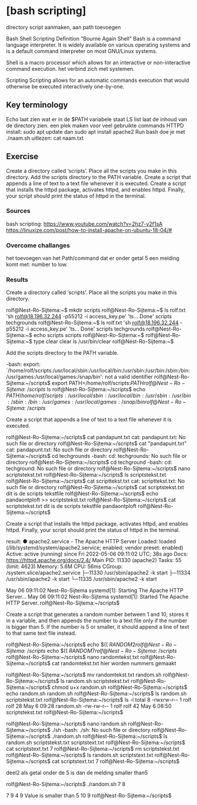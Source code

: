# [bash scripting]
directory script aanmaken, aan path toevoegen

Bash Shell Scripting Definition "Bourne Again Shell" 
Bash is a command language interpreter. It is widely available on various operating systems and is a default command interpreter on most GNU/Linux systems. 

Shell is a macro processor which allows for an interactive or non-interactive command execution. het verbind zich met systemen. 

Scripting
Scripting allows for an automatic commands execution that would otherwise be executed interactively one-by-one.

## Key terminology
Echo laat zien wat er in de $PATH variabele staat
LS list laat de inhoud van de directory zien. 
een plek maken voor veel gebruikte commands 
HTTPD install:  sudo apt update  dan sudo apt install apache2
Run bash doe je met ./naam.sh
uitlezen: cat naam.txt 

## Exercise
Create a directory called ‘scripts’. Place all the scripts you make in this directory.
Add the scripts directory to the PATH variable.
Create a script that appends a line of text to a text file whenever it is executed.
Create a script that installs the httpd package, activates httpd, and enables httpd. Finally, your script should print the status of httpd in the terminal.

### Sources
bash scripting: https://www.youtube.com/watch?v=2hz7-v2f1sA
https://linuxize.com/post/how-to-install-apache-on-ubuntu-18-04/#

### Overcome challanges
het toevoegen van het Path/command dat er onder getal 5 een melding komt met: number to low. 

### Results
Create a directory called ‘scripts’. Place all the scripts you make in this directory.

rolf@Nest-Ro-Sijtema:~$ mkdir scripts
rolf@Nest-Ro-Sijtema:~$ ls
 rolf.txt  'sh rolf@18.196.32.244 -p55212 -i access_key.pe'  'ts... Done'
 scripts    techgrounds
rolf@Nest-Ro-Sijtema:~$ ls
 rolf.txt  'sh rolf@18.196.32.244 -p55212 -i access_key.pe'  'ts... Done'
 scripts    techgrounds
rolf@Nest-Ro-Sijtema:~$ echo scripts
scripts
rolf@Nest-Ro-Sijtema:~$ 
rolf@Nest-Ro-Sijtema:~$ type clear
clear is /usr/bin/clear
rolf@Nest-Ro-Sijtema:~$ 

Add the scripts directory to the PATH variable.

-bash: export: `/home/rolf/scripts:/usr/local/sbin:/usr/local/bin:/usr/sbin:/usr/bin:/sbin:/bin:/usr/games:/usr/local/games:/snap/bin': not a valid identifier
rolf@Nest-Ro-Sijtema:~/scripts$ export PATH=/home/rolf/scripts:$PATH
rolf@Nest-Ro-Sijtema:~/scripts$ ls
rolf@Nest-Ro-Sijtema:~/scripts$ echo $PATH
/home/rolf/scripts:/usr/local/sbin:/usr/local/bin:/usr/sbin:/usr/bin:/sbin:/bin:/usr/games:/usr/local/games:/snap/bin
rolf@Nest-Ro-Sijtema:~/scripts$ 

Create a script that appends a line of text to a text file whenever it is executed.

rolf@Nest-Ro-Sijtema:~/scripts$ cat pandapunt.txt
cat: pandapunt.txt: No such file or directory
rolf@Nest-Ro-Sijtema:~/scripts$ cat "pandapunt.txt"
cat: pandapunt.txt: No such file or directory
rolf@Nest-Ro-Sijtema:~/scripts$ cd techgrounds
-bash: cd: techgrounds: No such file or directory
rolf@Nest-Ro-Sijtema:~/scripts$ cd techground
-bash: cd: techground: No such file or directory
rolf@Nest-Ro-Sijtema:~/scripts$ nano scriptstekst.txt
rolf@Nest-Ro-Sijtema:~/scripts$ ls
scriptstekst.txt
rolf@Nest-Ro-Sijtema:~/scripts$ cat scripttekst.txt
cat: scripttekst.txt: No such file or directory
rolf@Nest-Ro-Sijtema:~/scripts$ cat scriptstekst.txt
dit is de scripts tekstfile
rolf@Nest-Ro-Sijtema:~/scripts$ echo pandaontploft >> scriptstekst.txt
rolf@Nest-Ro-Sijtema:~/scripts$ cat scriptstekst.txt
dit is de scripts tekstfile
pandaontploft
rolf@Nest-Ro-Sijtema:~/scripts$ 

Create a script that installs the httpd package, activates httpd, and enables httpd. Finally, your script should print the status of httpd in the terminal.

result:
● apache2.service - The Apache HTTP Server
     Loaded: loaded (/lib/systemd/system/apache2.service; enabled; vendor preset: enabled)
     Active: active (running) since Fri 2022-05-06 09:11:02 UTC; 38s ago
       Docs: https://httpd.apache.org/docs/2.4/
   Main PID: 11330 (apache2)
      Tasks: 55 (limit: 4623)
     Memory: 5.6M
        CPU: 56ms
     CGroup: /system.slice/apache2.service
             ├─11330 /usr/sbin/apache2 -k start
             ├─11334 /usr/sbin/apache2 -k start
             └─11335 /usr/sbin/apache2 -k start

May 06 09:11:02 Nest-Ro-Sijtema systemd[1]: Starting The Apache HTTP Server...
May 06 09:11:02 Nest-Ro-Sijtema systemd[1]: Started The Apache HTTP Server.
rolf@Nest-Ro-Sijtema:~/scripts$ 

Create a script that generates a random number between 1 and 10, stores it in a variable, and then appends the number to a text file only if the number is bigger than 5. If the number is 5 or smaller, it should append a line of text to that same text file instead.

rolf@Nest-Ro-Sijtema:~/scripts$ echo $(( $RANDOM % 10 + 1 ))
2
rolf@Nest-Ro-Sijtema:~/scripts$ echo $(( $RANDOM % 10 + 1 ))
7
rolf@Nest-Ro-Sijtema:~/scripts$ 
rolf@Nest-Ro-Sijtema:~/scripts$ nano randomtekst.txt
rolf@Nest-Ro-Sijtema:~/scripts$ cat randomtekst.txt
hier worden nummers gemaakt

rolf@Nest-Ro-Sijtema:~/scripts$ mv randomtekst.txt random.sh
rolf@Nest-Ro-Sijtema:~/scripts$ ls
random.sh  scriptstekst.txt
rolf@Nest-Ro-Sijtema:~/scripts$ chmod u+x random.sh
rolf@Nest-Ro-Sijtema:~/scripts$ echo random.sh
random.sh
rolf@Nest-Ro-Sijtema:~/scripts$ ls
random.sh  scriptstekst.txt
rolf@Nest-Ro-Sijtema:~/scripts$ ls -l
total 8
-rwxrw-r-- 1 rolf rolf 28 May  6 09:28 random.sh
-rw-rw-r-- 1 rolf rolf 42 May  6 08:50 scriptstekst.txt
rolf@Nest-Ro-Sijtema:~/scripts$ 

rolf@Nest-Ro-Sijtema:~/scripts$ nano random.sh
rolf@Nest-Ro-Sijtema:~/scripts$ ./sh
-bash: ./sh: No such file or directory
rolf@Nest-Ro-Sijtema:~/scripts$ ./random.sh
rolf@Nest-Ro-Sijtema:~/scripts$ ls
random.sh  scriptstekst.txt  scriptstext.txt
rolf@Nest-Ro-Sijtema:~/scripts$ cat scriptstext.txt
7
rolf@Nest-Ro-Sijtema:~/scripts$ rm scriptstekst.txt
rolf@Nest-Ro-Sijtema:~/scripts$ ls
random.sh  scriptstext.txt
rolf@Nest-Ro-Sijtema:~/scripts$ cat scriptstext.txt
7
rolf@Nest-Ro-Sijtema:~/scripts$ 


deel2  als getal onder de 5 is dan de melding smaller than5

rolf@Nest-Ro-Sijtema:~/scripts$ ./random.sh
7
8


7
9
4
9
Value is smaller than 5
10
9
rolf@Nest-Ro-Sijtema:~/scripts$ 
